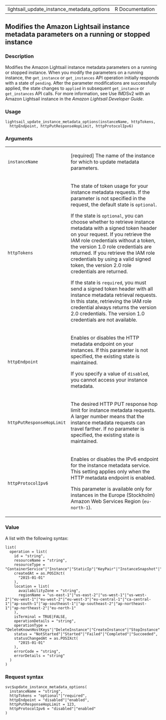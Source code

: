 <table style="width: 100%;">
<tbody>
<tr class="odd">
<td>lightsail_update_instance_metadata_options</td>
<td style="text-align: right;">R Documentation</td>
</tr>
</tbody>
</table>

## Modifies the Amazon Lightsail instance metadata parameters on a running or stopped instance

### Description

Modifies the Amazon Lightsail instance metadata parameters on a running
or stopped instance. When you modify the parameters on a running
instance, the `get_instance` or `get_instances` API operation initially
responds with a state of `pending`. After the parameter modifications
are successfully applied, the state changes to `applied` in subsequent
`get_instance` or `get_instances` API calls. For more information, see
Use IMDSv2 with an Amazon Lightsail instance in the *Amazon Lightsail
Developer Guide*.

### Usage

    lightsail_update_instance_metadata_options(instanceName, httpTokens,
      httpEndpoint, httpPutResponseHopLimit, httpProtocolIpv6)

### Arguments

<table>
<colgroup>
<col style="width: 35%" />
<col style="width: 65%" />
</colgroup>
<tbody>
<tr class="odd">
<td><code
id="lightsail_update_instance_metadata_options_:_instanceName">instanceName</code></td>
<td><p>[required] The name of the instance for which to update metadata
parameters.</p></td>
</tr>
<tr class="even">
<td><code
id="lightsail_update_instance_metadata_options_:_httpTokens">httpTokens</code></td>
<td><p>The state of token usage for your instance metadata requests. If
the parameter is not specified in the request, the default state is
<code>optional</code>.</p>
<p>If the state is <code>optional</code>, you can choose whether to
retrieve instance metadata with a signed token header on your request.
If you retrieve the IAM role credentials without a token, the version
1.0 role credentials are returned. If you retrieve the IAM role
credentials by using a valid signed token, the version 2.0 role
credentials are returned.</p>
<p>If the state is <code>required</code>, you must send a signed token
header with all instance metadata retrieval requests. In this state,
retrieving the IAM role credential always returns the version 2.0
credentials. The version 1.0 credentials are not available.</p></td>
</tr>
<tr class="odd">
<td><code
id="lightsail_update_instance_metadata_options_:_httpEndpoint">httpEndpoint</code></td>
<td><p>Enables or disables the HTTP metadata endpoint on your instances.
If this parameter is not specified, the existing state is
maintained.</p>
<p>If you specify a value of <code>disabled</code>, you cannot access
your instance metadata.</p></td>
</tr>
<tr class="even">
<td><code
id="lightsail_update_instance_metadata_options_:_httpPutResponseHopLimit">httpPutResponseHopLimit</code></td>
<td><p>The desired HTTP PUT response hop limit for instance metadata
requests. A larger number means that the instance metadata requests can
travel farther. If no parameter is specified, the existing state is
maintained.</p></td>
</tr>
<tr class="odd">
<td><code
id="lightsail_update_instance_metadata_options_:_httpProtocolIpv6">httpProtocolIpv6</code></td>
<td><p>Enables or disables the IPv6 endpoint for the instance metadata
service. This setting applies only when the HTTP metadata endpoint is
enabled.</p>
<p>This parameter is available only for instances in the Europe
(Stockholm) Amazon Web Services Region
(<code>eu-north-1</code>).</p></td>
</tr>
</tbody>
</table>

### Value

A list with the following syntax:

    list(
      operation = list(
        id = "string",
        resourceName = "string",
        resourceType = "ContainerService"|"Instance"|"StaticIp"|"KeyPair"|"InstanceSnapshot"|"Domain"|"PeeredVpc"|"LoadBalancer"|"LoadBalancerTlsCertificate"|"Disk"|"DiskSnapshot"|"RelationalDatabase"|"RelationalDatabaseSnapshot"|"ExportSnapshotRecord"|"CloudFormationStackRecord"|"Alarm"|"ContactMethod"|"Distribution"|"Certificate"|"Bucket",
        createdAt = as.POSIXct(
          "2015-01-01"
        ),
        location = list(
          availabilityZone = "string",
          regionName = "us-east-1"|"us-east-2"|"us-west-1"|"us-west-2"|"eu-west-1"|"eu-west-2"|"eu-west-3"|"eu-central-1"|"ca-central-1"|"ap-south-1"|"ap-southeast-1"|"ap-southeast-2"|"ap-northeast-1"|"ap-northeast-2"|"eu-north-1"
        ),
        isTerminal = TRUE|FALSE,
        operationDetails = "string",
        operationType = "DeleteKnownHostKeys"|"DeleteInstance"|"CreateInstance"|"StopInstance"|"StartInstance"|"RebootInstance"|"OpenInstancePublicPorts"|"PutInstancePublicPorts"|"CloseInstancePublicPorts"|"AllocateStaticIp"|"ReleaseStaticIp"|"AttachStaticIp"|"DetachStaticIp"|"UpdateDomainEntry"|"DeleteDomainEntry"|"CreateDomain"|"DeleteDomain"|"CreateInstanceSnapshot"|"DeleteInstanceSnapshot"|"CreateInstancesFromSnapshot"|"CreateLoadBalancer"|"DeleteLoadBalancer"|"AttachInstancesToLoadBalancer"|"DetachInstancesFromLoadBalancer"|"UpdateLoadBalancerAttribute"|"CreateLoadBalancerTlsCertificate"|"DeleteLoadBalancerTlsCertificate"|"AttachLoadBalancerTlsCertificate"|"CreateDisk"|"DeleteDisk"|"AttachDisk"|"DetachDisk"|"CreateDiskSnapshot"|"DeleteDiskSnapshot"|"CreateDiskFromSnapshot"|"CreateRelationalDatabase"|"UpdateRelationalDatabase"|"DeleteRelationalDatabase"|"CreateRelationalDatabaseFromSnapshot"|"CreateRelationalDatabaseSnapshot"|"DeleteRelationalDatabaseSnapshot"|"UpdateRelationalDatabaseParameters"|"StartRelationalDatabase"|"RebootRelationalDatabase"|"StopRelationalDatabase"|"EnableAddOn"|"DisableAddOn"|"PutAlarm"|"GetAlarms"|"DeleteAlarm"|"TestAlarm"|"CreateContactMethod"|"GetContactMethods"|"SendContactMethodVerification"|"DeleteContactMethod"|"CreateDistribution"|"UpdateDistribution"|"DeleteDistribution"|"ResetDistributionCache"|"AttachCertificateToDistribution"|"DetachCertificateFromDistribution"|"UpdateDistributionBundle"|"SetIpAddressType"|"CreateCertificate"|"DeleteCertificate"|"CreateContainerService"|"UpdateContainerService"|"DeleteContainerService"|"CreateContainerServiceDeployment"|"CreateContainerServiceRegistryLogin"|"RegisterContainerImage"|"DeleteContainerImage"|"CreateBucket"|"DeleteBucket"|"CreateBucketAccessKey"|"DeleteBucketAccessKey"|"UpdateBucketBundle"|"UpdateBucket"|"SetResourceAccessForBucket"|"UpdateInstanceMetadataOptions"|"StartGUISession"|"StopGUISession",
        status = "NotStarted"|"Started"|"Failed"|"Completed"|"Succeeded",
        statusChangedAt = as.POSIXct(
          "2015-01-01"
        ),
        errorCode = "string",
        errorDetails = "string"
      )
    )

### Request syntax

    svc$update_instance_metadata_options(
      instanceName = "string",
      httpTokens = "optional"|"required",
      httpEndpoint = "disabled"|"enabled",
      httpPutResponseHopLimit = 123,
      httpProtocolIpv6 = "disabled"|"enabled"
    )
